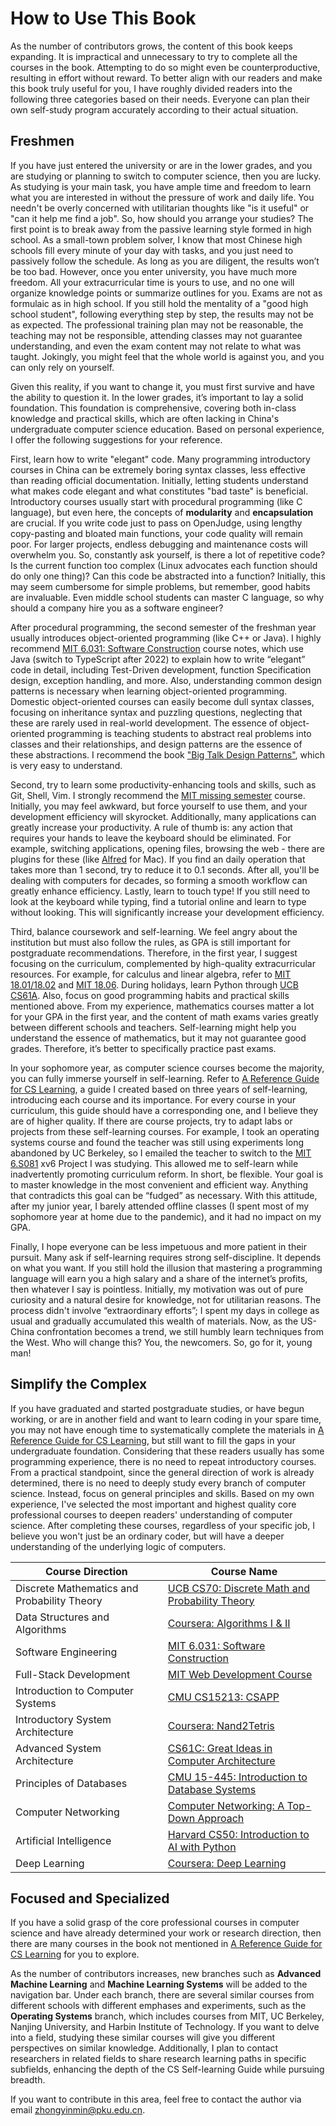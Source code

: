 # **How to Use This Book**

As the number of contributors grows, the content of this book keeps expanding. It is impractical and unnecessary to try to complete all the courses in the book. Attempting to do so might even be counterproductive, resulting in effort without reward. To better align with our readers and make this book truly useful for you, I have roughly divided readers into the following three categories based on their needs. Everyone can plan their own self-study program accurately according to their actual situation.

## **Freshmen**

If you have just entered the university or are in the lower grades, and you are studying or planning to switch to computer science, then you are lucky. As studying is your main task, you have ample time and freedom to learn what you are interested in without the pressure of work and daily life. You needn't be overly concerned with utilitarian thoughts like "is it useful" or "can it help me find a job". So, how should you arrange your studies? The first point is to break away from the passive learning style formed in high school. As a small-town problem solver, I know that most Chinese high schools fill every minute of your day with tasks, and you just need to passively follow the schedule. As long as you are diligent, the results won’t be too bad. However, once you enter university, you have much more freedom. All your extracurricular time is yours to use, and no one will organize knowledge points or summarize outlines for you. Exams are not as formulaic as in high school. If you still hold the mentality of a "good high school student", following everything step by step, the results may not be as expected. The professional training plan may not be reasonable, the teaching may not be responsible, attending classes may not guarantee understanding, and even the exam content may not relate to what was taught. Jokingly, you might feel that the whole world is against you, and you can only rely on yourself.

Given this reality, if you want to change it, you must first survive and have the ability to question it. In the lower grades, it’s important to lay a solid foundation. This foundation is comprehensive, covering both in-class knowledge and practical skills, which are often lacking in China's undergraduate computer science education. Based on personal experience, I offer the following suggestions for your reference.

First, learn how to write "elegant" code. Many programming introductory courses in China can be extremely boring syntax classes, less effective than reading official documentation. Initially, letting students understand what makes code elegant and what constitutes "bad taste" is beneficial. Introductory courses usually start with procedural programming (like C language), but even here, the concepts of **modularity** and **encapsulation** are crucial. If you write code just to pass on OpenJudge, using lengthy copy-pasting and bloated main functions, your code quality will remain poor. For larger projects, endless debugging and maintenance costs will overwhelm you. So, constantly ask yourself, is there a lot of repetitive code? Is the current function too complex (Linux advocates each function should do only one thing)? Can this code be abstracted into a function? Initially, this may seem cumbersome for simple problems, but remember, good habits are invaluable. Even middle school students can master C language, so why should a company hire you as a software engineer?

After procedural programming, the second semester of the freshman year usually introduces object-oriented programming (like C++ or Java). I highly recommend [MIT 6.031: Software Construction](软件工程/6031.md) course notes, which use Java (switch to TypeScript after 2022) to explain how to write “elegant” code in detail, including Test-Driven development, function Specification design, exception handling, and more. Also, understanding common design patterns is necessary when learning object-oriented programming. Domestic object-oriented courses can easily become dull syntax classes, focusing on inheritance syntax and puzzling questions, neglecting that these are rarely used in real-world development. The essence of object-oriented programming is teaching students to abstract real problems into classes and their relationships, and design patterns are the essence of these abstractions. I recommend the book ["Big Talk Design Patterns"](https://book.douban.com/subject/2334288/), which is very easy to understand.

Second, try to learn some productivity-enhancing tools and skills, such as Git, Shell, Vim. I strongly recommend the [MIT missing semester](编程入门/MIT-Missing-Semester.md) course. Initially, you may feel awkward, but force yourself to use them, and your development efficiency will skyrocket. Additionally, many applications can greatly increase your productivity. A rule of thumb is: any action that requires your hands to leave the keyboard should be eliminated. For example, switching applications, opening files, browsing the web - there are plugins for these (like [Alfred](https://www.alfredapp.com/) for Mac). If you find an daily operation that takes more than 1 second, try to reduce it to 0.1 seconds. After all, you'll be dealing with computers for decades, so forming a smooth workflow can greatly enhance efficiency. Lastly, learn to touch type! If you still need to look at the keyboard while typing, find a tutorial online and learn to type without looking. This will significantly increase your development efficiency.

Third, balance coursework and self-learning. We feel angry about the institution but must also follow the rules, as GPA is still important for postgraduate recommendations. Therefore, in the first year, I suggest focusing on the curriculum, complemented by high-quality extracurricular resources. For example, for calculus and linear algebra, refer to [MIT 18.01/18.02](./数学基础/MITmaths.md) and [MIT 18.06](./数学基础/MITLA.md). During holidays, learn Python through [UCB CS61A](./编程入门/Python/CS61A.md). Also, focus on good programming habits and practical skills mentioned above. From my experience, mathematics courses matter a lot for your GPA in the first year, and the content of math exams varies greatly between different schools and teachers. Self-learning might help you understand the essence of mathematics, but it may not guarantee good grades. Therefore, it’s better to specifically practice past exams. 

In your sophomore year, as computer science courses become the majority, you can fully immerse yourself in self-learning. Refer to [A Reference Guide for CS Learning](./CS学习规划.md), a guide I created based on three years of self-learning, introducing each course and its importance. For every course in your curriculum, this guide should have a corresponding one, and I believe they are of higher quality. If there are course projects, try to adapt labs or projects from these self-learning courses. For example, I took an operating systems course and found the teacher was still using experiments long abandoned by UC Berkeley, so I emailed the teacher to switch to the [MIT 6.S081](./操作系统/MIT6.S081.md) xv6 Project I was studying. This allowed me to self-learn while inadvertently promoting curriculum reform. In short, be flexible. Your goal is to master knowledge in the most convenient and efficient way. Anything that contradicts this goal can be “fudged” as necessary. With this attitude, after my junior year, I barely attended offline classes (I spent most of my sophomore year at home due to the pandemic), and it had no impact on my GPA.

Finally, I hope everyone can be less impetuous and more patient in their pursuit. Many ask if self-learning requires strong self-discipline. It depends on what you want. If you still hold the illusion that mastering a programming language will earn you a high salary and a share of the internet’s profits, then whatever I say is pointless. Initially, my motivation was out of pure curiosity and a natural desire for knowledge, not for utilitarian reasons. The process didn't involve “extraordinary efforts”; I spent my days in college as usual and gradually accumulated this wealth of materials. Now, as the US-China confrontation becomes a trend, we still humbly learn techniques from the West. Who will change this? You, the newcomers. So, go for it, young man!

## **Simplify the Complex**

If you have graduated and started postgraduate studies, or have begun working, or are in another field and want to learn coding in your spare time, you may not have enough time to systematically complete the materials in [A Reference Guide for CS Learning](./CS学习规划.md), but still want to fill the gaps in your undergraduate foundation. Considering that these readers usually has some programming experience, there is no need to repeat introductory courses. From a practical standpoint, since the general direction of work is already determined, there is no need to deeply study every branch of computer science. Instead, focus on general principles and skills. Based on my own experience, I've selected the most important and highest quality core professional courses to deepen readers' understanding of computer science. After completing these courses, regardless of your specific job, I believe you won't just be an ordinary coder, but will have a deeper understanding of the underlying logic of computers.

| Course Direction    | Course Name                                          |
|---------------------|------------------------------------------------------|
| Discrete Mathematics and Probability Theory | [UCB CS70: Discrete Math and Probability Theory](数学进阶/CS70.md) |
| Data Structures and Algorithms | [Coursera: Algorithms I & II](数据结构与算法/Algo.md) |
| Software Engineering | [MIT 6.031: Software Construction](软件工程/6031.md) |
| Full-Stack Development | [MIT Web Development Course](Web开发/mitweb.md) |
| Introduction to Computer Systems | [CMU CS15213: CSAPP](Web开发/mitweb.md) |
| Introductory System Architecture | [Coursera: Nand2Tetris](体系结构/N2T.md) |
| Advanced System Architecture | [CS61C: Great Ideas in Computer Architecture](体系结构/CS61C.md) |
| Principles of Databases | [CMU 15-445: Introduction to Database Systems](数据库系统/15445.md) |
| Computer Networking | [Computer Networking: A Top-Down Approach](计算机网络/topdown.md) |
| Artificial Intelligence | [Harvard CS50: Introduction to AI with Python](人工智能/CS50.md) |
| Deep Learning | [Coursera: Deep Learning](深度学习/CS230.md) |

## **Focused and Specialized**

If you have a solid grasp of the core professional courses in computer science and have already determined your work or research direction, then there are many courses in the book not mentioned in [A Reference Guide for CS Learning](./CS学习规划.md) for you to explore.

As the number of contributors increases, new branches such as **Advanced Machine Learning** and **Machine Learning Systems** will be added to the navigation bar. Under each branch, there are several similar courses from different schools with different emphases and experiments, such as the **Operating Systems** branch, which includes courses from MIT, UC Berkeley, Nanjing University, and Harbin Institute of Technology. If you want to delve into a field, studying these similar courses will give you different perspectives on similar knowledge. Additionally, I plan to contact researchers in related fields to share research learning paths in specific subfields, enhancing the depth of the CS Self-learning Guide while pursuing breadth.

If you want to contribute in this area, feel free to contact the author via email [zhongyinmin@pku.edu.cn](mailto:zhongyinmin@pku.edu.cn).